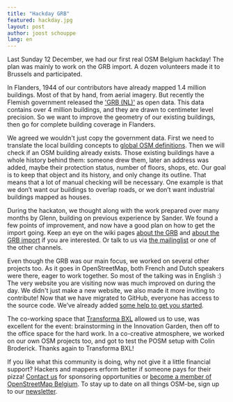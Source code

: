 ```yaml
---
title: "Hackday GRB"
featured: hackday.jpg
layout: post
author: joost schouppe
lang: en
---
```


Last Sunday 12 December, we had our first real OSM Belgium hackday! 
The plan was mainly to work on the GRB import. A dozen volunteers made it to Brussels and participated. 
 
In Flanders, 1944 of our contributors have already mapped 1.4 million buildings. 
Most of that by hand, from aerial imagery. But recently the Flemish government released the 
['GRB (NL)'](https://overheid.vlaanderen.be/producten-diensten/grootschalig-referentiebestand-grb) as open data. 
This data contains over 4 million buildings, and they are drawn to centimeter level precision.
So we want to improve the geometry of our existing buildings, then go for complete building coverage in Flanders.
 
We agreed we wouldn't just copy the government data. First we need to translate the local building 
concepts to [global OSM definitions](https://wiki.openstreetmap.org/wiki/Tags). 
Then we will check if an OSM building already exists. Those existing buildings have a whole history 
behind them: someone drew them, later an address was added, maybe their protection status, number of floors, 
shops, etc. Our goal is to keep that object and its history, and only change its outline. That means that a lot of 
manual checking will be necessary. One example is that we don’t want our buildings to overlap roads, or we don’t 
want industrial buildings mapped as houses.
 
During the hackaton, we thought along with the work prepared over many months by Glenn, building on previous 
experience by Sander. We found a few points of improvement, and now have a good plan on how to get the import going. 
Keep an eye on the wiki pages [about the GRB](https://wiki.openstreetmap.org/wiki/WikiProject_Belgium/GRB) and
 [about the GRB import](https://wiki.openstreetmap.org/wiki/GRBimport) if you are interested. Or talk to us 
 via [the mailinglist](https://lists.openstreetmap.org/listinfo/talk-be) or one of the other channels.
 
Even though the GRB was our main focus, we worked on several other projects too. As it goes in OpenStreetMap, 
both French and Dutch speakers were there, eager to work together. So most of the talking was in English :)
The very website you are visiting now was much improved on during the day. We didn't just make a new website, 
we also made it more inviting to contribute! Now that we have migrated to GitHub, everyone has access to the 
source code. We’ve already added [some help to get you started](https://github.com/osmbe/website).
 
The co-working space that [Transforma BXL](https://www.transformabxl.be) allowed us to use, was excellent for 
the event: brainstorming in the Innovation Garden, then off to the office space for the hard work. In a co-creative 
atmosphere, we worked on our own OSM projects too, and got to test the POSM setup with Colin Broderick.
Thanks again to Transforma BXL!
 
If you like what this community is doing, why not give it a little financial support? Hackers and mappers 
erform better if someone pays for their pizza! [Contact us](mailto:community@osm.be) for sponsoring opportunities or [become a member of OpenStreetMap Belgium](http://www.osm.be/nl/signup.html).
To stay up to date on all things OSM-be, sign up to our [newsletter](http://eepurl.com/bZoZlj).
